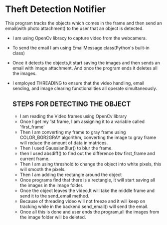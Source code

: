 # Theft Detection Notifier

This program tracks the objects which comes in the frame and then send an email(with photo attachment) to the user that an object is detected. 
- I am using OpenCv libracy to capture video from the webcamera.
- To send the email I am using EmailMessage class(Python's built-in class)
- Once it detects the objects,it start saving the images and then sends an email with image attachment. And once the program ends it deletes all the images.
- I employed THREADING to ensure that the video handling, email sending, and image clearing functionalities all operate simultaneously.

  ## STEPS FOR DETECTING THE OBJECT
  - I am reading the Video frames using OpenCv library
  - Once I get my 1st frame, I am assigning it to a variable called 'first_frame'
  - Then I am converting my frame to gray frame using COLOR_BGR2GRAY algorithm, converting the image to gray frame will reduce the amount of data in matrices.
  - Then I used GaussianBlur() to blur the frame.
  - then I used absdiff() to find out the difference btw first_frame and current frame.
  - Then I am using threshold to change the object into white pixels, this will smooth the pixels.
  - Then I am adding the rectangle around the object
  - Once programs find that there is a rectangle, it will start saving all the images in the image folder.
  - Once the object leaves the video,It will take the middle frame and send it to the send_email method.
  - Because of threading video will not freeze and it will keep on tracking while in the backend send_email() will send the email.
  - Once all this is done and user ends the program,all the images from the image folder will be deleted.
